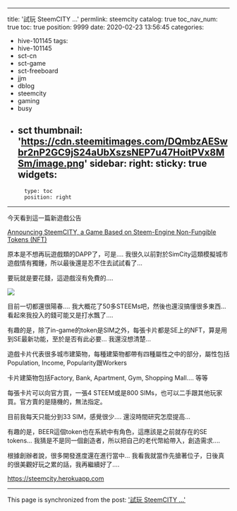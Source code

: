 
---
title: '試玩 SteemCITY ...'
permlink: steemcity
catalog: true
toc_nav_num: true
toc: true
position: 9999
date: 2020-02-23 13:56:45
categories:
- hive-101145
tags:
- hive-101145
- sct-cn
- sct-game
- sct-freeboard
- jjm
- dblog
- steemcity
- gaming
- busy
- sct
thumbnail: 'https://cdn.steemitimages.com/DQmbzAESwbr2nP2GC9jS24aUbXszsNEP7u47HoitPVx8MSm/image.png'
sidebar:
    right:
        sticky: true
widgets:
    -
        type: toc
        position: right
---


今天看到這一篇新遊戲公告 

[Announcing SteemCITY, a Game Based on Steem-Engine Non-Fungible Tokens (NFT)](https://steemit.com/hive-167922/@gerber/announcing-steemcity-a-game-based-on-steem-engine-non-fungible-tokens-nft)

原本是不想再玩遊戲類的DAPP了，可是.... 我很久以前對於SimCity這類模擬城市遊戲情有獨鍾，所以最後還是忍不住去試試看了...

要玩就是要花錢，這遊戲沒有免費的....

![](https://cdn.steemitimages.com/DQmbzAESwbr2nP2GC9jS24aUbXszsNEP7u47HoitPVx8MSm/image.png)

目前一切都還很陽春.... 我大概花了50多STEEMs吧，然後也還沒搞懂很多東西... 看起來我投入的錢可能又是打水飄了....

有趣的是，除了in-game的token是SIM之外，每張卡片都是SE上的NFT，算是用到SE最新功能，至於是否有此必要... 我還沒想清楚...

遊戲卡片代表很多城市建築物，每種建築物都帶有四種屬性之中的部分，屬性包括Population, Income, Popularity跟Workers

卡片建築物包括Factory, Bank, Apartment, Gym, Shopping Mall.... 等等

每張卡片可以向官方買，一張4 STEEM或是800 SIMs，也可以二手跟其他玩家買。官方賣的是隨機的，無法指定。

目前我每天只能分到33 SIM，感覺很少.... 還沒時間研究怎麼提高...

有趣的是，BEER這個token也在系統中有角色，這應該是之前就存在的SE tokens... 我猜是不是同一個創造者，所以把自己的老代幣給帶入，創造需求....

根據創辦者說，很多開發進度還在進行當中... 我看我就當作先搶著位子，日後真的很美觀好玩之累的話，我再繼續好了....

https://steemcity.herokuapp.com

- - -

This page is synchronized from the post: ['試玩 SteemCITY ...'](https://steemit.com/@deanliu/steemcity)
